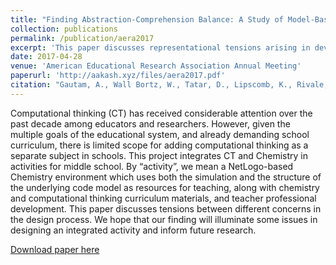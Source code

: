 ```yaml
---
title: "Finding Abstraction-Comprehension Balance: A Study of Model-Based Integrated Science and Computational Thinking Application"
collection: publications
permalink: /publication/aera2017
excerpt: 'This paper discusses representational tensions arising in developing integrated computational thinking and science modules.'
date: 2017-04-28
venue: 'American Educational Research Association Annual Meeting'
paperurl: 'http://aakash.xyz/files/aera2017.pdf'
citation: "Gautam, A., Wall Bortz, W., Tatar, D., Lipscomb, K., Rivale, S., Orsino, C. & Etzkorn, F. (2017). Finding Abstraction-Comprehension Balance: A Study of Model-Based Integrated Science and Computational Thinking Application. <i>American Educational Research Association (AERA'17)</i>."
---
```


Computational thinking (CT) has received considerable attention over the past decade among educators and researchers. However, given the multiple goals of the educational system, and already demanding school curriculum, there is limited scope for adding computational thinking as a separate subject in schools. This project integrates CT and Chemistry in activities for middle school. By “activity”, we mean a NetLogo-based Chemistry environment which uses both the simulation and the structure of the underlying code model as resources for teaching, along with chemistry and computational thinking curriculum materials, and teacher professional development. This paper discusses tensions between different concerns in the design process. We hope that our finding will illuminate some issues in designing an integrated activity and inform future research.

[Download paper here](http://aakash.xyz/files/aera2017.pdf)
